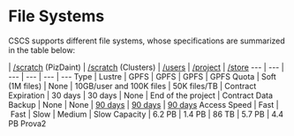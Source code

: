 # File Systems

CSCS supports different file systems, whose specifications are summarized in the table below:
	
 | [/scratch](scratch) (PizDaint) | [/scratch](scratch) (Clusters) | [/users](users) | [/project](project) | [/store](store)
 --- | --- | --- | --- | --- | --- 
Type | Lustre | GPFS | GPFS | GPFS | GPFS
Quota |	Soft (1M files) | None | 10GB/user and 100K files | 50K files/TB | Contract
Expiration | 30 days | 30 days | None | End of the project | Contract
Data Backup | None | None | [90 days](../data_backup) | [90 days](../data_backup) | [90 days](../data_backup)
Access Speed | Fast | Fast | Slow  | Medium | Slow
Capacity | 6.2 PB | 1.4 PB | 86 TB | 5.7 PB | 4.4 PB
Prova2
